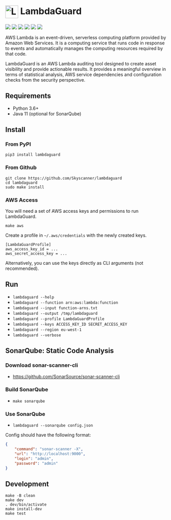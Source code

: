 # <img src="lambdaguard/assets/logo.png" width="40px" style="vertical-align:middle" alt="LambdaGuard" style=""> LambdaGuard

[![](https://img.shields.io/pypi/v/LambdaGuard.svg)](https://pypi.python.org/pypi/LambdaGuard/)
[![](https://github.com/Skyscanner/LambdaGuard/workflows/build/badge.svg)](https://github.com/Skyscanner/LambdaGuard/actions)
![](coverage.svg)
[![](https://img.shields.io/github/issues/Skyscanner/LambdaGuard)](https://github.com/Skyscanner/LambdaGuard/issues)
[![](https://img.shields.io/github/issues-pr/Skyscanner/LambdaGuard)](https://github.com/Skyscanner/LambdaGuard/pulls)
[![](https://img.shields.io/pypi/dm/LambdaGuard)](https://img.shields.io/pypi/dm/LambdaGuard)

AWS Lambda is an event-driven, serverless computing platform provided by Amazon Web Services. It is a computing service that runs code in response to events and automatically manages the computing resources required by that code. 

LambdaGuard is an AWS Lambda auditing tool designed to create asset visibility and provide actionable results. It provides a meaningful overview in terms of statistical analysis, AWS service dependencies and configuration checks from the security perspective.

## Requirements
- Python 3.6+
- Java 11 (optional for SonarQube)

## Install

### From PyPI
```
pip3 install lambdaguard
```

### From Github
```
git clone https://github.com/Skyscanner/lambdaguard
cd lambdaguard
sudo make install
```

### AWS Access
You will need a set of AWS access keys and permissions to run LambdaGuard.
```
make aws
```
Create a profile in `~/.aws/credentials` with the newly created keys. 
```
[LambdaGuardProfile]
aws_access_key_id = ...
aws_secret_access_key = ...
```
Alternatively, you can use the keys directly as CLI arguments (not recommended).

## Run
- `lambdaguard --help`
- `lambdaguard --function arn:aws:lambda:function`
- `lambdaguard --input function-arns.txt`
- `lambdaguard --output /tmp/lambdaguard`
- `lambdaguard --profile LambdaGuardProfile`
- `lambdaguard --keys ACCESS_KEY_ID SECRET_ACCESS_KEY`
- `lambdaguard --region eu-west-1`
- `lambdaguard --verbose`

## SonarQube: Static Code Analysis

### Download sonar-scanner-cli
- https://github.com/SonarSource/sonar-scanner-cli

### Build SonarQube
- `make sonarqube`

### Use SonarQube
- `lambdaguard --sonarqube config.json`

Config should have the following format:

```json
{
    "command": "sonar-scanner -X",
    "url": "http://localhost:9000",
    "login": "admin",
    "password": "admin"
}
```

## Development
```
make -B clean
make dev
. dev/bin/activate
make install-dev
make test
```
